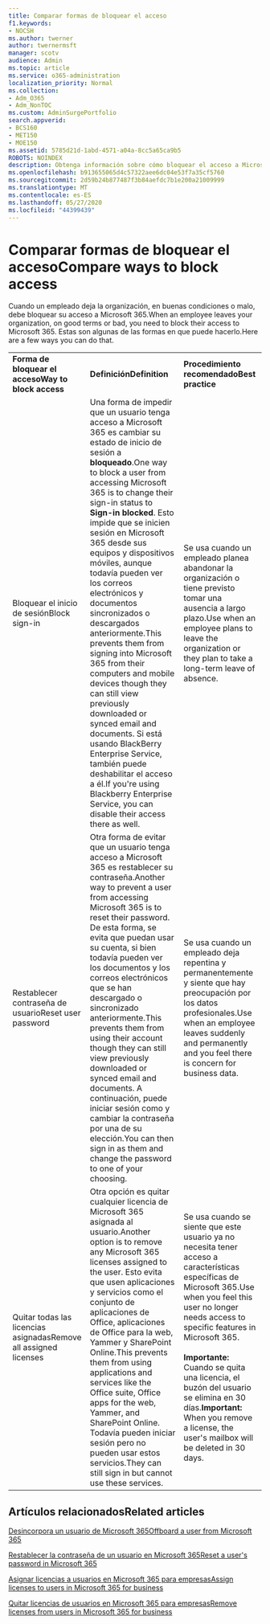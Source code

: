 ```yaml
---
title: Comparar formas de bloquear el acceso
f1.keywords:
- NOCSH
ms.author: twerner
author: twernermsft
manager: scotv
audience: Admin
ms.topic: article
ms.service: o365-administration
localization_priority: Normal
ms.collection:
- Adm_O365
- Adm_NonTOC
ms.custom: AdminSurgePortfolio
search.appverid:
- BCS160
- MET150
- MOE150
ms.assetid: 5785d21d-1abd-4571-a04a-8cc5a65ca9b5
ROBOTS: NOINDEX
description: Obtenga información sobre cómo bloquear el acceso a Microsoft 365 cuando un empleado abandone la organización.
ms.openlocfilehash: b913655065d4c57322aee6dc04e53f7a35cf5760
ms.sourcegitcommit: 2d59b24b877487f3b84aefdc7b1e200a21009999
ms.translationtype: MT
ms.contentlocale: es-ES
ms.lasthandoff: 05/27/2020
ms.locfileid: "44399439"
---
```

# <a name="compare-ways-to-block-access"></a><span data-ttu-id="b8225-103">Comparar formas de bloquear el acceso</span><span class="sxs-lookup"><span data-stu-id="b8225-103">Compare ways to block access</span></span>

<span data-ttu-id="b8225-104">Cuando un empleado deja la organización, en buenas condiciones o malo, debe bloquear su acceso a Microsoft 365.</span><span class="sxs-lookup"><span data-stu-id="b8225-104">When an employee leaves your organization, on good terms or bad, you need to block their access to Microsoft 365.</span></span> <span data-ttu-id="b8225-105">Estas son algunas de las formas en que puede hacerlo.</span><span class="sxs-lookup"><span data-stu-id="b8225-105">Here are a few ways you can do that.</span></span>
  
||||
|:-----|:-----|:-----|
|<span data-ttu-id="b8225-106">**Forma de bloquear el acceso**</span><span class="sxs-lookup"><span data-stu-id="b8225-106">**Way to block access**</span></span> <br/> |<span data-ttu-id="b8225-107">**Definición**</span><span class="sxs-lookup"><span data-stu-id="b8225-107">**Definition**</span></span> <br/> |<span data-ttu-id="b8225-108">**Procedimiento recomendado**</span><span class="sxs-lookup"><span data-stu-id="b8225-108">**Best practice**</span></span> <br/> |
|<span data-ttu-id="b8225-109">Bloquear el inicio de sesión</span><span class="sxs-lookup"><span data-stu-id="b8225-109">Block sign-in</span></span>  <br/> |<span data-ttu-id="b8225-110">Una forma de impedir que un usuario tenga acceso a Microsoft 365 es cambiar su estado de inicio de sesión a **bloqueado**.</span><span class="sxs-lookup"><span data-stu-id="b8225-110">One way to block a user from accessing Microsoft 365 is to change their sign-in status to **Sign-in blocked**.</span></span> <span data-ttu-id="b8225-111">Esto impide que se inicien sesión en Microsoft 365 desde sus equipos y dispositivos móviles, aunque todavía pueden ver los correos electrónicos y documentos sincronizados o descargados anteriormente.</span><span class="sxs-lookup"><span data-stu-id="b8225-111">This prevents them from signing into Microsoft 365 from their computers and mobile devices though they can still view previously downloaded or synced email and documents.</span></span> <span data-ttu-id="b8225-112">Si está usando BlackBerry Enterprise Service, también puede deshabilitar el acceso a él.</span><span class="sxs-lookup"><span data-stu-id="b8225-112">If you're using Blackberry Enterprise Service, you can disable their access there as well.</span></span>  <br/> |<span data-ttu-id="b8225-113">Se usa cuando un empleado planea abandonar la organización o tiene previsto tomar una ausencia a largo plazo.</span><span class="sxs-lookup"><span data-stu-id="b8225-113">Use when an employee plans to leave the organization or they plan to take a long-term leave of absence.</span></span>  <br/> |
|<span data-ttu-id="b8225-114">Restablecer contraseña de usuario</span><span class="sxs-lookup"><span data-stu-id="b8225-114">Reset user password</span></span>  <br/> |<span data-ttu-id="b8225-115">Otra forma de evitar que un usuario tenga acceso a Microsoft 365 es restablecer su contraseña.</span><span class="sxs-lookup"><span data-stu-id="b8225-115">Another way to prevent a user from accessing Microsoft 365 is to reset their password.</span></span> <span data-ttu-id="b8225-116">De esta forma, se evita que puedan usar su cuenta, si bien todavía pueden ver los documentos y los correos electrónicos que se han descargado o sincronizado anteriormente.</span><span class="sxs-lookup"><span data-stu-id="b8225-116">This prevents them from using their account though they can still view previously downloaded or synced email and documents.</span></span> <span data-ttu-id="b8225-117">A continuación, puede iniciar sesión como y cambiar la contraseña por una de su elección.</span><span class="sxs-lookup"><span data-stu-id="b8225-117">You can then sign in as them and change the password to one of your choosing.</span></span>  <br/> |<span data-ttu-id="b8225-118">Se usa cuando un empleado deja repentina y permanentemente y siente que hay preocupación por los datos profesionales.</span><span class="sxs-lookup"><span data-stu-id="b8225-118">Use when an employee leaves suddenly and permanently and you feel there is concern for business data.</span></span>  <br/> |
|<span data-ttu-id="b8225-119">Quitar todas las licencias asignadas</span><span class="sxs-lookup"><span data-stu-id="b8225-119">Remove all assigned licenses</span></span>  <br/> |<span data-ttu-id="b8225-120">Otra opción es quitar cualquier licencia de Microsoft 365 asignada al usuario.</span><span class="sxs-lookup"><span data-stu-id="b8225-120">Another option is to remove any Microsoft 365 licenses assigned to the user.</span></span> <span data-ttu-id="b8225-121">Esto evita que usen aplicaciones y servicios como el conjunto de aplicaciones de Office, aplicaciones de Office para la web, Yammer y SharePoint Online.</span><span class="sxs-lookup"><span data-stu-id="b8225-121">This prevents them from using applications and services like the Office suite, Office apps for the web, Yammer, and SharePoint Online.</span></span> <span data-ttu-id="b8225-122">Todavía pueden iniciar sesión pero no pueden usar estos servicios.</span><span class="sxs-lookup"><span data-stu-id="b8225-122">They can still sign in but cannot use these services.</span></span>  <br/> |<span data-ttu-id="b8225-123">Se usa cuando se siente que este usuario ya no necesita tener acceso a características específicas de Microsoft 365.</span><span class="sxs-lookup"><span data-stu-id="b8225-123">Use when you feel this user no longer needs access to specific features in Microsoft 365.</span></span>  <br/> <br> <span data-ttu-id="b8225-124">**Importante:** Cuando se quita una licencia, el buzón del usuario se elimina en 30 días.</span><span class="sxs-lookup"><span data-stu-id="b8225-124">**Important:** When you remove a license, the user's mailbox will be deleted in 30 days.</span></span>
   
## <a name="related-articles"></a><span data-ttu-id="b8225-125">Artículos relacionados</span><span class="sxs-lookup"><span data-stu-id="b8225-125">Related articles</span></span>

[<span data-ttu-id="b8225-126">Desincorpora un usuario de Microsoft 365</span><span class="sxs-lookup"><span data-stu-id="b8225-126">Offboard a user from Microsoft 365</span></span>](../add-users/remove-former-employee.md)
    
[<span data-ttu-id="b8225-127">Restablecer la contraseña de un usuario en Microsoft 365</span><span class="sxs-lookup"><span data-stu-id="b8225-127">Reset a user's password in Microsoft 365</span></span>](../add-users/reset-passwords.md)
    
[<span data-ttu-id="b8225-128">Asignar licencias a usuarios en Microsoft 365 para empresas</span><span class="sxs-lookup"><span data-stu-id="b8225-128">Assign licenses to users in Microsoft 365 for business</span></span>](../manage/assign-licenses-to-users.md)
    
[<span data-ttu-id="b8225-129">Quitar licencias de usuarios en Microsoft 365 para empresas</span><span class="sxs-lookup"><span data-stu-id="b8225-129">Remove licenses from users in Microsoft 365 for business</span></span>](../manage/remove-licenses-from-users.md)
    

